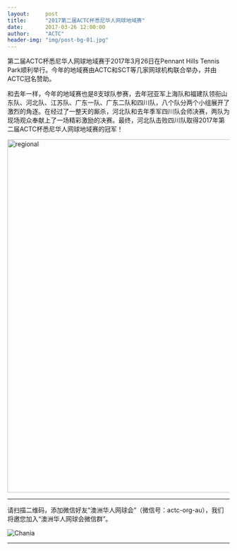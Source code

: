 ```yaml
---
layout:     post
title:      "2017第二届ACTC杯悉尼华人网球地域赛"
date:       2017-03-26 12:00:00
author:     "ACTC"
header-img: "img/post-bg-01.jpg"
---
```

<p>第二届ACTC杯悉尼华人网球地域赛于2017年3月26日在Pennant Hills Tennis Park顺利举行。今年的地域赛由ACTC和SCT等几家网球机构联合举办，并由ACTC冠名赞助。</p>
<p>和去年一样，今年的地域赛也是8支球队参赛，去年冠亚军上海队和福建队领衔山东队、河北队、江苏队、广东一队、广东二队和四川队，八个队分两个小组展开了激烈的角逐。在经过了一整天的厮杀，河北队和去年季军四川队会师决赛，两队为现场观众奉献上了一场精彩激励的决赛。最终，河北队击败四川队取得2017年第二届ACTC杯悉尼华人网球地域赛的冠军！</p>

<img class="img-responsive" src="https://c1.staticflickr.com/5/4215/34748975100_e1fbbf58cf_h.jpg" alt="regional" width="800" />

<hr>
<p>请扫描二维码，添加微信好友“澳洲华人网球会”（微信号：actc-org-au），我们将邀您加入“澳洲华人网球会微信群”。</p>
<div class="row">
  <div class="col-xs-offset-1 col-xs-10 col-sm-offset-2 col-sm-8 col-md-offset-2 col-md-8 col-lg-offset-2 col-lg-8">
    <img class="img-responsive" src="https://c5.staticflickr.com/9/8179/28251007604_30faf539bc_z.jpg" alt="Chania" />
  </div>
</div>
<hr>
